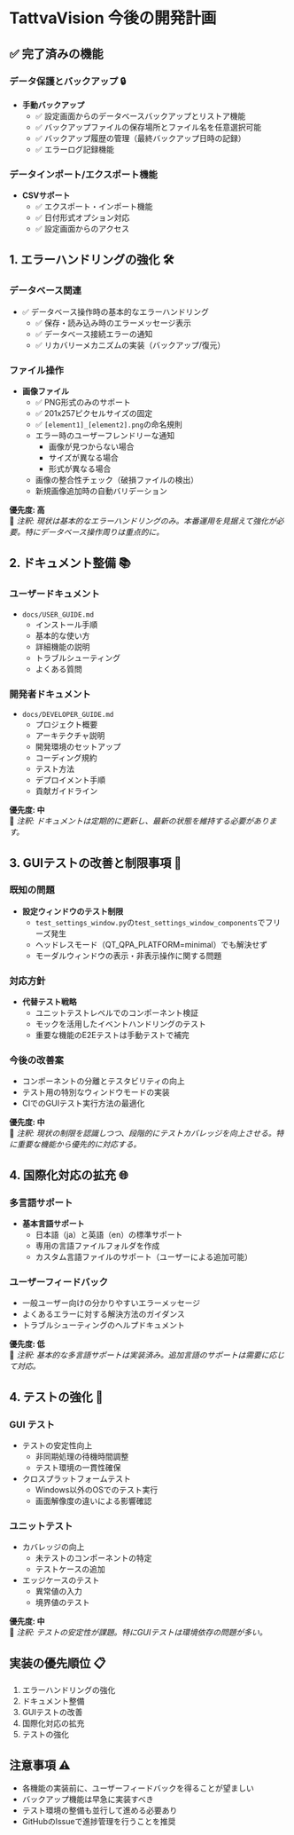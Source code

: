 # TattvaVision 今後の開発計画

## ✅ 完了済みの機能

### データ保護とバックアップ 🔒
- **手動バックアップ**
  - ✅ 設定画面からのデータベースバックアップとリストア機能
  - ✅ バックアップファイルの保存場所とファイル名を任意選択可能
  - ✅ バックアップ履歴の管理（最終バックアップ日時の記録）
  - ✅ エラーログ記録機能

### データインポート/エクスポート機能
- **CSVサポート**
  - ✅ エクスポート・インポート機能
  - ✅ 日付形式オプション対応
  - ✅ 設定画面からのアクセス

## 1. エラーハンドリングの強化 🛠️

### データベース関連
- ✅ データベース操作時の基本的なエラーハンドリング
  - ✅ 保存・読み込み時のエラーメッセージ表示
  - ✅ データベース接続エラーの通知
  - ✅ リカバリーメカニズムの実装（バックアップ/復元）

### ファイル操作
- **画像ファイル**
  - ✅ PNG形式のみのサポート
  - ✅ 201x257ピクセルサイズの固定
  - ✅ `[element1]_[element2].png`の命名規則
  - エラー時のユーザーフレンドリーな通知
    - 画像が見つからない場合
    - サイズが異なる場合
    - 形式が異なる場合
  - 画像の整合性チェック（破損ファイルの検出）
  - 新規画像追加時の自動バリデーション

**優先度: 高**  
📝 *注釈: 現状は基本的なエラーハンドリングのみ。本番運用を見据えて強化が必要。特にデータベース操作周りは重点的に。*

## 2. ドキュメント整備 📚

### ユーザードキュメント
- `docs/USER_GUIDE.md`
  - インストール手順
  - 基本的な使い方
  - 詳細機能の説明
  - トラブルシューティング
  - よくある質問

### 開発者ドキュメント
- `docs/DEVELOPER_GUIDE.md`
  - プロジェクト概要
  - アーキテクチャ説明
  - 開発環境のセットアップ
  - コーディング規約
  - テスト方法
  - デプロイメント手順
  - 貢献ガイドライン

**優先度: 中**  
📝 *注釈: ドキュメントは定期的に更新し、最新の状態を維持する必要があります。*

## 3. GUIテストの改善と制限事項 🧪

### 既知の問題
- **設定ウィンドウのテスト制限**
  - `test_settings_window.py`の`test_settings_window_components`でフリーズ発生
  - ヘッドレスモード（QT_QPA_PLATFORM=minimal）でも解決せず
  - モーダルウィンドウの表示・非表示操作に関する問題

### 対応方針
- **代替テスト戦略**
  - ユニットテストレベルでのコンポーネント検証
  - モックを活用したイベントハンドリングのテスト
  - 重要な機能のE2Eテストは手動テストで補完

### 今後の改善案
- コンポーネントの分離とテスタビリティの向上
- テスト用の特別なウィンドウモードの実装
- CIでのGUIテスト実行方法の最適化

**優先度: 中**  
📝 *注釈: 現状の制限を認識しつつ、段階的にテストカバレッジを向上させる。特に重要な機能から優先的に対応する。*

## 4. 国際化対応の拡充 🌐

### 多言語サポート
- **基本言語サポート**
  - 日本語（ja）と英語（en）の標準サポート
  - 専用の言語ファイルフォルダを作成
  - カスタム言語ファイルのサポート（ユーザーによる追加可能）

### ユーザーフィードバック
- 一般ユーザー向けの分かりやすいエラーメッセージ
- よくあるエラーに対する解決方法のガイダンス
- トラブルシューティングのヘルプドキュメント

**優先度: 低**  
📝 *注釈: 基本的な多言語サポートは実装済み。追加言語のサポートは需要に応じて対応。*

## 4. テストの強化 🧪

### GUI テスト
- テストの安定性向上
  - 非同期処理の待機時間調整
  - テスト環境の一貫性確保
- クロスプラットフォームテスト
  - Windows以外のOSでのテスト実行
  - 画面解像度の違いによる影響確認

### ユニットテスト
- カバレッジの向上
  - 未テストのコンポーネントの特定
  - テストケースの追加
- エッジケースのテスト
  - 異常値の入力
  - 境界値のテスト

**優先度: 中**  
📝 *注釈: テストの安定性が課題。特にGUIテストは環境依存の問題が多い。*

## 実装の優先順位 📋

1. エラーハンドリングの強化
2. ドキュメント整備
3. GUIテストの改善
4. 国際化対応の拡充
5. テストの強化

## 注意事項 ⚠️

- 各機能の実装前に、ユーザーフィードバックを得ることが望ましい
- バックアップ機能は早急に実装すべき
- テスト環境の整備も並行して進める必要あり
- GitHubのIssueで進捗管理を行うことを推奨
